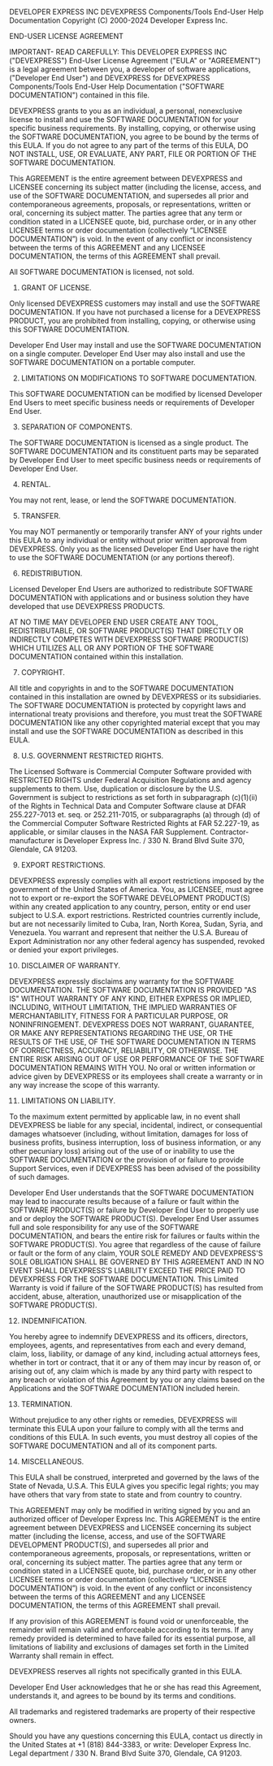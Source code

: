 DEVELOPER EXPRESS INC
DEVEXPRESS Components/Tools End-User Help Documentation
Copyright (C) 2000-2024 Developer Express Inc.
            
END-USER LICENSE AGREEMENT
            
IMPORTANT- READ CAREFULLY: This DEVELOPER EXPRESS INC ("DEVEXPRESS") End-User License Agreement ("EULA" or "AGREEMENT") is a legal agreement between you, a developer of software applications, ("Developer End User") and DEVEXPRESS for DEVEXPRESS Components/Tools End-User Help Documentation ("SOFTWARE DOCUMENTATION") contained in this file.
            
DEVEXPRESS grants to you as an individual, a personal, nonexclusive license to install and use the SOFTWARE DOCUMENTATION for your specific business requirements. By installing, copying, or otherwise using the SOFTWARE DOCUMENTATION, you agree to be bound by the terms of this EULA. If you do not agree to any part of the terms of this EULA, DO NOT INSTALL, USE, OR EVALUATE, ANY PART, FILE OR PORTION OF THE SOFTWARE DOCUMENTATION.

This AGREEMENT is the entire agreement between DEVEXPRESS and LICENSEE concerning its subject matter (including the license, access, and use of the SOFTWARE DOCUMENTATION, and supersedes all prior and contemporaneous agreements, proposals, or representations, written or oral, concerning its subject matter. The parties agree that any term or condition stated in a LICENSEE quote, bid, purchase order, or in any other LICENSEE terms or order documentation (collectively “LICENSEE DOCUMENTATION”) is void. In the event of any conflict or inconsistency between the terms of this AGREEMENT and any LICENSEE DOCUMENTATION, the terms of this AGREEMENT shall prevail.

All SOFTWARE DOCUMENTATION is licensed, not sold.
            
1. GRANT OF LICENSE.
            
Only licensed DEVEXPRESS customers may install and use the SOFTWARE DOCUMENTATION. If you have not purchased a license for a DEVEXPRESS PRODUCT, you are prohibited from installing, copying, or otherwise using this SOFTWARE DOCUMENTATION.
            
Developer End User may install and use the SOFTWARE DOCUMENTATION on a single computer. Developer End User may also install and use the SOFTWARE DOCUMENTATION on a portable computer.
            
2. LIMITATIONS ON MODIFICATIONS TO SOFTWARE DOCUMENTATION.
            
This SOFTWARE DOCUMENTATION can be modified by licensed Developer End Users to meet specific business needs or requirements of Developer End User.
            
3. SEPARATION OF COMPONENTS.
            
The SOFTWARE DOCUMENTATION is licensed as a single product. The SOFTWARE DOCUMENTATION and its constituent parts may be separated by Developer End User to meet specific business needs or requirements of Developer End User.
            
4. RENTAL.
            
You may not rent, lease, or lend the SOFTWARE DOCUMENTATION.
            
5. TRANSFER.
            
You may NOT permanently or temporarily transfer ANY of your rights under this EULA to any individual or entity without prior written approval from DEVEXPRESS.  Only you as the licensed Developer End User have the right to use the SOFTWARE DOCUMENTATION (or any portions thereof).
            
6. REDISTRIBUTION.
            
Licensed Developer End Users are authorized to redistribute SOFTWARE DOCUMENTATION with applications and or business solution they have developed that use DEVEXPRESS PRODUCTS.
            
AT NO TIME MAY DEVELOPER END USER CREATE ANY TOOL, REDISTRIBUTABLE, OR SOFTWARE PRODUCT(S) THAT DIRECTLY OR INDIRECTLY COMPETES WITH DEVEXPRESS SOFTWARE PRODUCT(S) WHICH UTILIZES ALL OR ANY PORTION OF THE SOFTWARE DOCUMENTATION contained within this installation.
            
7. COPYRIGHT.
            
All title and copyrights in and to the SOFTWARE DOCUMENTATION contained in this installation are owned by DEVEXPRESS or its subsidiaries. The SOFTWARE DOCUMENTATION is protected by copyright laws and international treaty provisions and therefore, you must treat the SOFTWARE DOCUMENTATION like any other copyrighted material except that you may install and use the SOFTWARE DOCUMENTATION as described in this EULA.
            
8. U.S. GOVERNMENT RESTRICTED RIGHTS.
            
The Licensed Software is Commercial Computer Software provided with RESTRICTED RIGHTS under Federal Acquisition Regulations and agency supplements to them. Use, duplication or disclosure by the U.S. Government is subject to restrictions as set forth in subparagraph (c)(1)(ii) of the Rights in Technical Data and Computer Software clause at DFAR 255.227-7013 et. seq. or 252.211-7015, or subparagraphs (a) through (d) of the Commercial Computer Software Restricted Rights at FAR 52.227-19, as applicable, or similar clauses in the NASA FAR Supplement. Contractor-manufacturer is Developer Express Inc. / 330 N. Brand Blvd Suite 370, Glendale, CA 91203.
            
9. EXPORT RESTRICTIONS.
            
DEVEXPRESS expressly complies with all export restrictions imposed by the government of the United States of America. You, as LICENSEE, must agree not to export or re-export the SOFTWARE DEVELOPMENT PRODUCT(S) within any created application to any country, person, entity or end user subject to U.S.A. export restrictions. Restricted countries currently include, but are not necessarily limited to Cuba, Iran, North Korea, Sudan, Syria, and Venezuela. You warrant and represent that neither the U.S.A. Bureau of Export Administration nor any other federal agency has suspended, revoked or denied your export privileges.

10. DISCLAIMER OF WARRANTY.

DEVEXPRESS expressly disclaims any warranty for the SOFTWARE DOCUMENTATION.  THE SOFTWARE DOCUMENTATION IS PROVIDED "AS IS" WITHOUT WARRANTY OF ANY KIND, EITHER EXPRESS OR IMPLIED, INCLUDING, WITHOUT LIMITATION, THE IMPLIED WARRANTIES OF MERCHANTABILITY, FITNESS FOR A PARTICULAR PURPOSE, OR NONINFRINGEMENT. DEVEXPRESS DOES NOT WARRANT, GUARANTEE, OR MAKE ANY REPRESENTATIONS REGARDING THE USE, OR THE RESULTS OF THE USE, OF THE SOFTWARE DOCUMENTATION IN TERMS OF CORRECTNESS, ACCURACY, RELIABILITY, OR OTHERWISE. THE ENTIRE RISK ARISING OUT OF USE OR PERFORMANCE OF THE SOFTWARE DOCUMENTATION REMAINS WITH YOU.  No oral or written information or advice given by DEVEXPRESS or its employees shall create a warranty or in any way increase the scope of this warranty.

11. LIMITATIONS ON LIABILITY.

To the maximum extent permitted by applicable law, in no event shall DEVEXPRESS be liable for any special, incidental, indirect, or consequential damages whatsoever (including, without limitation, damages for loss of business profits, business interruption, loss of business information, or any other pecuniary loss) arising out of the use of or inability to use the SOFTWARE DOCUMENTATION or the provision of or failure to provide Support Services, even if DEVEXPRESS has been advised of the possibility of such damages.

Developer End User understands that the SOFTWARE DOCUMENTATION may lead to inaccurate results because of a failure or fault within the SOFTWARE PRODUCT(S) or failure by Developer End User to properly use and or deploy the SOFTWARE PRODUCT(S). Developer End User assumes full and sole responsibility for any use of the SOFTWARE DOCUMENTATION, and bears the entire risk for failures or faults within the SOFTWARE PRODUCT(S). You agree that regardless of the cause of failure or fault or the form of any claim, YOUR SOLE REMEDY AND DEVEXPRESS'S SOLE OBLIGATION SHALL BE GOVERNED BY THIS AGREEMENT AND IN NO EVENT SHALL DEVEXPRESS'S LIABILITY EXCEED THE PRICE PAID TO DEVEXPRESS FOR THE SOFTWARE DOCUMENTATION. This Limited Warranty is void if failure of the SOFTWARE PRODUCT(S) has resulted from accident, abuse, alteration, unauthorized use or misapplication of the SOFTWARE PRODUCT(S).

12. INDEMNIFICATION.

You hereby agree to indemnify DEVEXPRESS and its officers, directors, employees, agents, and representatives from each and every demand, claim, loss, liability, or damage of any kind, including actual attorneys fees, whether in tort or contract, that it or any of them may incur by reason of, or arising out of, any claim which is made by any third party with respect to any breach or violation of this Agreement by you or any claims based on the Applications and the SOFTWARE DOCUMENTATION included herein.

13. TERMINATION.

Without prejudice to any other rights or remedies, DEVEXPRESS will terminate this EULA upon your failure to comply with all the terms and conditions of this EULA. In such events, you must destroy all copies of the SOFTWARE DOCUMENTATION and all of its component parts.

14. MISCELLANEOUS.

This EULA shall be construed, interpreted and governed by the laws of the State of Nevada, U.S.A. This EULA gives you specific legal rights; you may have others that vary from state to state and from country to country.

This AGREEMENT may only be modified in writing signed by you and an authorized officer of Developer Express Inc. This AGREEMENT is the entire agreement between DEVEXPRESS and LICENSEE concerning its subject matter (including the license, access, and use of the SOFTWARE DEVELOPMENT PRODUCT(S), and supersedes all prior and contemporaneous agreements, proposals, or representations, written or oral, concerning its subject matter. The parties agree that any term or condition stated in a LICENSEE quote, bid, purchase order, or in any other LICENSEE terms or order documentation (collectively “LICENSEE DOCUMENTATION”) is void. In the event of any conflict or inconsistency between the terms of this AGREEMENT and any LICENSEE DOCUMENTATION, the terms of this AGREEMENT shall prevail.

If any provision of this AGREEMENT is found void or unenforceable, the remainder will remain valid and enforceable according to its terms. If any remedy provided is determined to have failed for its essential purpose, all limitations of liability and exclusions of damages set forth in the Limited Warranty shall remain in effect.

DEVEXPRESS reserves all rights not specifically granted in this EULA.

Developer End User acknowledges that he or she has read this Agreement, understands it, and agrees to be bound by its terms and conditions.

All trademarks and registered trademarks are property of their respective owners.

Should you have any questions concerning this EULA, contact us directly in the United States at +1 (818) 844-3383, or write: Developer Express Inc. Legal department / 330 N. Brand Blvd Suite 370, Glendale, CA 91203.